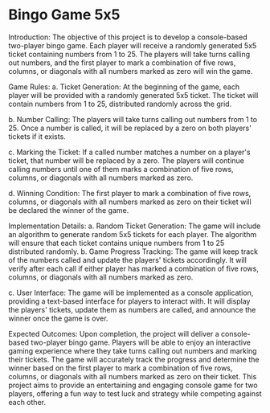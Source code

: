 # Bingo Game 5x5

Introduction:
The objective of this project is to develop a console-based two-player bingo game. Each player will receive a randomly generated 5x5 ticket containing numbers from 1 to 25. The players will take turns calling out numbers, and the first player to mark a combination of five rows, columns, or diagonals with all numbers marked as zero will win the game.

Game Rules:
a. Ticket Generation: At the beginning of the game, each player will be provided with a randomly generated 5x5 ticket. The ticket will contain numbers from 1 to 25, distributed randomly across the grid.

b. Number Calling: The players will take turns calling out numbers from 1 to 25. Once a number is called, it will be replaced by a zero on both players' tickets if it exists.

c. Marking the Ticket: If a called number matches a number on a player's ticket, that number will be replaced by a zero. The players will continue calling numbers until one of them marks a combination of five rows, columns, or diagonals with all numbers marked as zero.

d. Winning Condition: The first player to mark a combination of five rows, columns, or diagonals with all numbers marked as zero on their ticket will be declared the winner of the game.

Implementation Details:
a. Random Ticket Generation: The game will include an algorithm to generate random 5x5 tickets for each player. The algorithm will ensure that each ticket contains unique numbers from 1 to 25 distributed randomly.
b. Game Progress Tracking: The game will keep track of the numbers called and update the players' tickets accordingly. It will verify after each call if either player has marked a combination of five rows, columns, or diagonals with all numbers marked as zero.

c. User Interface: The game will be implemented as a console application, providing a text-based interface for players to interact with. It will display the players' tickets, update them as numbers are called, and announce the winner once the game is over.

Expected Outcomes:
Upon completion, the project will deliver a console-based two-player bingo game. Players will be able to enjoy an interactive gaming experience where they take turns calling out numbers and marking their tickets. The game will accurately track the progress and determine the winner based on the first player to mark a combination of five rows, columns, or diagonals with all numbers marked as zero on their ticket.
This project aims to provide an entertaining and engaging console game for two players, offering a fun way to test luck and strategy while competing against each other.
